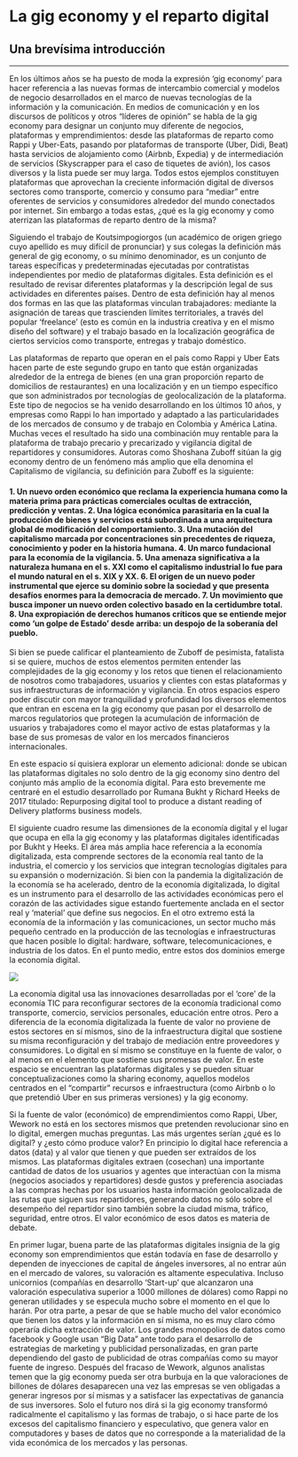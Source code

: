 # La gig economy y el reparto digital
## Una brevísima introducción

___

En los últimos años se ha puesto de moda la expresión ‘gig economy’ para hacer referencia a las nuevas formas de intercambio comercial y modelos de negocio desarrollados en el marco de nuevas tecnologías de la información y la comunicación. En medios de comunicación y en los discursos de políticos y otros “líderes de opinión” se habla de la gig economy para designar un conjunto muy diferente de negocios, plataformas y emprendimientos: desde las plataformas de reparto como Rappi y Uber-Eats, pasando por plataformas de transporte (Uber, Didi, Beat) hasta servicios de alojamiento como (Airbnb, Expedia) y de intermediación de servicios (Skyscrapper para el caso de tiquetes de avión), los casos diversos y la lista puede ser muy larga. Todos estos ejemplos constituyen plataformas que aprovechan la creciente información digital de diversos sectores como transporte, comercio y consumo para “mediar” entre oferentes de servicios y consumidores alrededor del mundo conectados por internet. Sin embargo a todas estas, ¿qué es la gig economy y como aterrizan las plataformas de reparto dentro de la misma?

Siguiendo el trabajo de Koutsimpogiorgos (un académico de origen griego cuyo apellido es muy difícil de pronunciar) y sus colegas la definición más general de gig economy, o su mínimo denominador, es un conjunto de tareas específicas y predeterminadas  ejecutadas por contratistas independientes por medio de plataformas digitales. Esta definición es el resultado de revisar diferentes plataformas y la descripción legal de sus actividades en diferentes países. Dentro de esta definición hay al menos dos formas en las que las plataformas vinculan trabajadores: mediante la asignación de tareas que trascienden límites territoriales, a través del popular ‘freelance’ (esto es común en la industria creativa y en el mismo diseño del software) y el trabajo basado en la localización geográfica de ciertos servicios como transporte, entregas y trabajo doméstico.

Las plataformas de reparto que operan en el país como Rappi y Uber Eats hacen parte de este segundo grupo en tanto que están organizadas alrededor de la entrega de bienes (en una gran proporción reparto de domicilios de restaurantes) en una localización y en un tiempo específico que son administrados por tecnologías de geolocalización de la plataforma. Este tipo de negocios se ha venido desarrollando en los últimos 10 años, y empresas como Rappi lo han importado y adaptado a las particularidades de los mercados de consumo y de trabajo en Colombia y América Latina. Muchas veces el resultado ha sido una combinación muy rentable para la plataforma de trabajo precario y precarizado y vigilancia digital de repartidores y consumidores. Autoras como Shoshana Zuboff sitúan la gig economy dentro de un fenómeno más amplio que ella denomina el Capitalismo de vigilancia, su definición para Zuboff es la siguiente:


#### 1. Un nuevo orden económico que reclama la experiencia humana como la materia prima para prácticas comerciales ocultas de extracción, predicción y ventas. 2. Una lógica económica parasitaria en la cual la producción de bienes y servicios está subordinada a una arquitectura global de modificación del comportamiento. 3. Una mutación del capitalismo marcada por concentraciones sin precedentes de riqueza, conocimiento y poder en la historia humana. 4. Un marco fundacional para la economía de la vigilancia. 5. Una amenaza significativa a la naturaleza humana en el s. XXI como el capitalismo industrial lo fue para el mundo natural en el s. XIX y XX. 6. El origen de un nuevo poder instrumental que ejerce su dominio sobre la sociedad y que presenta desafíos enormes para la democracia de mercado. 7. Un movimiento que busca imponer un nuevo orden colectivo basado en la certidumbre total. 8. Una expropiación de derechos humanos críticos que se entiende mejor como ‘un golpe de Estado’ desde arriba: un despojo de la soberanía del pueblo.

Si bien se puede calificar el planteamiento de Zuboff de pesimista, fatalista si se quiere, muchos de estos elementos permiten entender las complejidades de la gig economy y los retos que tienen el relacionamiento de nosotros como trabajadores, usuarios y clientes con estas plataformas y sus infraestructuras de información y vigilancia. En otros espacios espero poder discutir con mayor tranquilidad y profundidad los diversos elementos que entran en escena en la gig economy que pasan por el desarrollo de marcos regulatorios que protegen la acumulación de información de usuarios y trabajadores como el mayor activo de estas plataformas y la base de sus promesas de valor en los mercados financieros internacionales.

En este espacio sí quisiera explorar un elemento adicional: donde se ubican las plataformas digitales no solo dentro de la gig economy sino dentro del conjunto más amplio de la economía digital. Para esto brevemente me centraré en el estudio desarrollado por Rumana Bukht y Richard Heeks de 2017 titulado: Repurposing digital tool to produce a distant reading of Delivery platforms business models.

El siguiente cuadro resume las dimensiones de la economía digital y el lugar que ocupa en ella la gig economy y las plataformas digitales identificadas por Bukht y Heeks. El área más amplia hace referencia a la economía digitalizada, esta comprende sectores de la economía real tanto de la industria, el comercio y los servicios que integran tecnologías digitales para su expansión o modernización. Si bien con la pandemia la digitalización de la economía se ha acelerado, dentro de la economía digitalizada, lo digital es un instrumento para el desarrollo de las actividades económicas pero el corazón de las actividades sigue estando fuertemente anclada en el sector real y ‘material’ que define sus negocios. En el otro extremo está la economía de la información y las comunicaciones, un sector mucho más pequeño centrado en la producción de las tecnologías e infraestructuras que hacen posible lo digital: hardware, software, telecomunicaciones, e industria de los datos. En el punto medio, entre estos dos dominios emerge la economía digital.

![](https://github.com/ojmaldonadoc/PLADDS/blob/master/Rappi%20y%20la%20gig%20economy.jpg)

La economía digital usa las innovaciones desarrolladas por el ‘core’ de la economía TIC para reconfigurar sectores de la economía tradicional como transporte, comercio, servicios personales, educación entre otros. Pero a diferencia de la economía digitalizada la fuente de valor no proviene de estos sectores en sí mismos, sino de la infraestructura digital que sostiene su misma reconfiguración y del trabajo de mediación entre proveedores y consumidores. Lo digital en sí mismo se constituye en la fuente de valor, o al menos en el elemento que sostiene sus promesas de valor. En este espacio se encuentran las plataformas digitales y se pueden situar conceptualizaciones como la sharing economy, aquellos modelos centrados en el “compartir” recursos e infraestructura (como Airbnb o lo que pretendió Uber en sus primeras versiones) y la gig economy.

Si la fuente de valor (económico) de emprendimientos como Rappi, Uber, Wework no está en los sectores mismos que pretenden revolucionar sino en lo digital, emergen muchas preguntas. Las más urgentes serían ¿qué es lo digital? y  ¿esto cómo produce valor? En principio lo digital hace referencia a datos (data) y al valor que tienen y que pueden ser extraídos de los mismos. Las plataformas digitales extraen (cosechan) una importante cantidad de datos de los usuarios y agentes que interactúan con la misma (negocios asociados y repartidores) desde gustos y preferencia asociadas a las compras hechas por los usuarios hasta información geolocalizada de las rutas que siguen sus repartidores, generando datos no sólo sobre el desempeño del repartidor sino también sobre la ciudad misma, tráfico, seguridad, entre otros. El valor económico de esos datos es materia de debate.

En primer lugar, buena parte de las plataformas digitales insignia de la gig economy son emprendimientos que están todavía en fase de desarrollo y dependen de inyecciones de capital de ángeles inversores, al no entrar aún en el mercado de valores, su valoración es altamente especulativa. Incluso unicornios (compañías en desarrollo ‘Start-up’ que alcanzaron una valoración especulativa superior a 1000 millones de dólares) como Rappi no generan utilidades y se especula mucho sobre el momento en el que lo harán. Por otra parte, a pesar de que se hable mucho del valor económico que tienen los datos y la información en sí misma, no es muy claro cómo operaría dicha extracción de valor. Los grandes monopolios de datos como facebook y Google usan “Big Data” ante todo para el desarrollo de estrategias de marketing y publicidad personalizadas, en gran parte dependiendo del gasto de publicidad de otras compañías como su mayor fuente de ingreso. Después del fracaso de Wework, algunos analistas temen que la gig economy pueda ser otra burbuja en la que valoraciones de billones de dólares desaparecen una vez las empresas se ven obligadas a generar ingresos por sí mismas y a satisfacer las expectativas de ganancia de sus inversores.  Solo el futuro nos dirá si la gig economy transformó radicalmente el capitalismo y las formas de trabajo, o si hace parte de los excesos del capitalismo financiero y especulativo, que genera valor en computadores y bases de datos que no corresponde a la materialidad de la vida económica de los mercados y las personas. 
